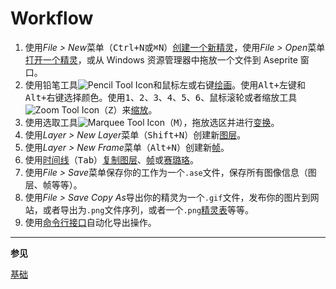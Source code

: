# Workflow

1. 使用*File > New*菜单（<kbd>Ctrl+N</kbd>或<kbd>⌘N</kbd>）[创建一个新精灵](new-sprite.md)，使用*File > Open*菜单[打开一个精灵](open.md)，或从 Windows 资源管理器中拖放一个文件到 Aseprite 窗口。
2. 使用铅笔工具![Pencil Tool Icon](tools/pencil-tool.png)和鼠标左或右键[绘画](drawing.md)。使用<kbd>Alt+左键</kbd>和<kbd>Alt+右键</kbd>选择颜色。使用<kbd>1</kbd>、<kbd>2</kbd>、<kbd>3</kbd>、<kbd>4</kbd>、<kbd>5</kbd>、<kbd>6</kbd>、鼠标滚轮或者缩放工具![Zoom Tool Icon](tools/zoom-tool.png)（<kbd>Z</kbd>）来[缩放](zoom.md)。
3. 使用选取工具![Marquee Tool Icon](tools/marquee-tool.png)（<kbd>M</kbd>），拖放选区并进行[变换](transformations.md)。
4. 使用*Layer > New Layer*菜单（<kbd>Shift+N</kbd>）创建新[图层](layers.md)。
5. 使用*Layer > New Frame*菜单（<kbd>Alt+N</kbd>）创建新[帧](animation.md)。
6. 使用[时间线](timeline.md)（<kbd>Tab</kbd>）[复制图层](copy-layers.md)、[帧](copy-frames.md)或[赛璐珞](copy-cels.md)。
7. 使用*File > Save*菜单保存你的工作为一个`.ase`文件，保存所有图像信息（图层、帧等等）。
8. 使用*File > Save Copy As*导出你的精灵为一个`.gif`文件，发布你的图片到网站，或者导出为`.png`文件序列，或者一个`.png`[精灵表](sprite-sheet.md)等等。
9. 使用[命令行接口](cli.md)自动化导出操作。

---

**参见**

[基础](basics.md)

